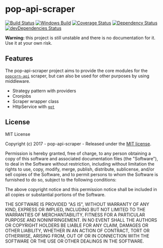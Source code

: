 # pop-api-scraper

[![Build Status](https://travis-ci.org/ChrisAlderson/pop-api-scraper.svg?branch=master)](https://travis-ci.org/ChrisAlderson/pop-api-scraper)
[![Windows Build](https://img.shields.io/appveyor/ci/chrisalderson/pop-api-scraper/master.svg?label=windows)](https://ci.appveyor.com/project/ChrisAlderson/pop-api-scraper)
[![Coverage Status](https://coveralls.io/repos/github/ChrisAlderson/pop-api-scraper/badge.svg?branch=master)](https://coveralls.io/github/ChrisAlderson/pop-api-scraper?branch=master)
[![Dependency Status](https://david-dm.org/ChrisAlderson/pop-api-scraper.svg)](https://david-dm.org/ChrisAlderson/pop-api-scraper)
[![devDependencies Status](https://david-dm.org/ChrisAlderson/pop-api-scraper/dev-status.svg)](https://david-dm.org/ChrisAlderson/pop-api-scraper?type=dev)

**Warning:** this project is still unstable and there is no documentation for
it. Use it at your own risk.

## Features

The pop-api-scraper project aims to provide the core modules for the [`popcorn-api`](https://github.com/popcorn-official/popcorn-api)
scraper, but can also be used for other purposes by using middleware.
 - Strategy pattern with providers
 - Cronjobs
 - Scraper wrapper class
 - HttpService with [`got`](https://github.com/sindresorhus/got)

## License

MIT License

Copyright (c) 2017 - pop-api-scraper - Released under the
[MIT license](LICENSE.txt).

Permission is hereby granted, free of charge, to any person obtaining a copy
of this software and associated documentation files (the "Software"), to deal
in the Software without restriction, including without limitation the rights
to use, copy, modify, merge, publish, distribute, sublicense, and/or sell
copies of the Software, and to permit persons to whom the Software is
furnished to do so, subject to the following conditions:

The above copyright notice and this permission notice shall be included in all
copies or substantial portions of the Software.

THE SOFTWARE IS PROVIDED "AS IS", WITHOUT WARRANTY OF ANY KIND, EXPRESS OR
IMPLIED, INCLUDING BUT NOT LIMITED TO THE WARRANTIES OF MERCHANTABILITY,
FITNESS FOR A PARTICULAR PURPOSE AND NONINFRINGEMENT. IN NO EVENT SHALL THE
AUTHORS OR COPYRIGHT HOLDERS BE LIABLE FOR ANY CLAIM, DAMAGES OR OTHER
LIABILITY, WHETHER IN AN ACTION OF CONTRACT, TORT OR OTHERWISE, ARISING FROM,
OUT OF OR IN CONNECTION WITH THE SOFTWARE OR THE USE OR OTHER DEALINGS IN THE
SOFTWARE.
